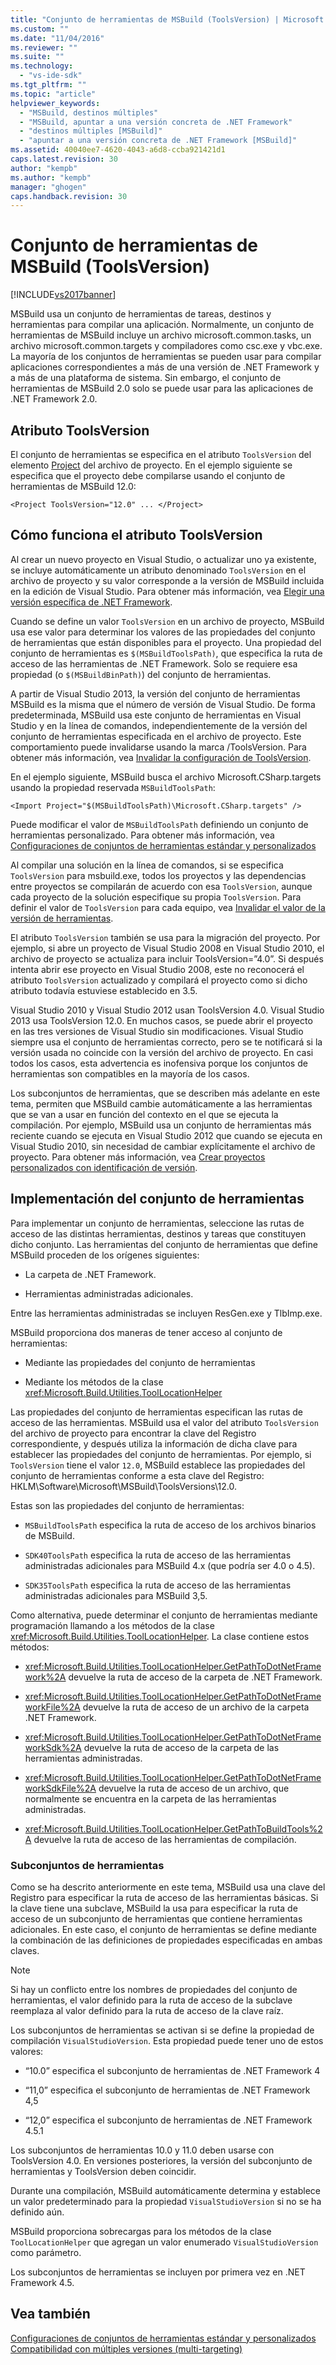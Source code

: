 ```yaml
---
title: "Conjunto de herramientas de MSBuild (ToolsVersion) | Microsoft Docs"
ms.custom: ""
ms.date: "11/04/2016"
ms.reviewer: ""
ms.suite: ""
ms.technology: 
  - "vs-ide-sdk"
ms.tgt_pltfrm: ""
ms.topic: "article"
helpviewer_keywords: 
  - "MSBuild, destinos múltiples"
  - "MSBuild, apuntar a una versión concreta de .NET Framework"
  - "destinos múltiples [MSBuild]"
  - "apuntar a una versión concreta de .NET Framework [MSBuild]"
ms.assetid: 40040ee7-4620-4043-a6d8-ccba921421d1
caps.latest.revision: 30
author: "kempb"
ms.author: "kempb"
manager: "ghogen"
caps.handback.revision: 30
---
```

# Conjunto de herramientas de MSBuild (ToolsVersion)
[!INCLUDE[vs2017banner](../code-quality/includes/vs2017banner.md)]

MSBuild usa un conjunto de herramientas de tareas, destinos y herramientas para compilar una aplicación.  Normalmente, un conjunto de herramientas de MSBuild incluye un archivo microsoft.common.tasks, un archivo microsoft.common.targets y compiladores como csc.exe y vbc.exe.  La mayoría de los conjuntos de herramientas se pueden usar para compilar aplicaciones correspondientes a más de una versión de .NET Framework y a más de una plataforma de sistema.  Sin embargo, el conjunto de herramientas de MSBuild 2.0 solo se puede usar para las aplicaciones de .NET Framework 2.0.  
  
## Atributo ToolsVersion  
 El conjunto de herramientas se especifica en el atributo `ToolsVersion` del elemento [Project](../msbuild/project-element-msbuild.md) del archivo de proyecto.  En el ejemplo siguiente se especifica que el proyecto debe compilarse usando el conjunto de herramientas de MSBuild 12.0:  
  
```  
<Project ToolsVersion="12.0" ... </Project>  
```  
  
## Cómo funciona el atributo ToolsVersion  
 Al crear un nuevo proyecto en Visual Studio, o actualizar uno ya existente, se incluye automáticamente un atributo denominado `ToolsVersion` en el archivo de proyecto y su valor corresponde a la versión de MSBuild incluida en la edición de Visual Studio.  Para obtener más información, vea [Elegir una versión específica de .NET Framework](../ide/targeting-a-specific-dotnet-framework-version.md).  
  
 Cuando se define un valor `ToolsVersion` en un archivo de proyecto, MSBuild usa ese valor para determinar los valores de las propiedades del conjunto de herramientas que están disponibles para el proyecto.  Una propiedad del conjunto de herramientas es `$(MSBuildToolsPath)`, que especifica la ruta de acceso de las herramientas de .NET Framework.  Solo se requiere esa propiedad \(o `$(MSBuildBinPath)`\) del conjunto de herramientas.  
  
 A partir de Visual Studio 2013, la versión del conjunto de herramientas MSBuild es la misma que el número de versión de Visual Studio.  De forma predeterminada, MSBuild usa este conjunto de herramientas en Visual Studio y en la línea de comandos, independientemente de la versión del conjunto de herramientas especificada en el archivo de proyecto.  Este comportamiento puede invalidarse usando la marca \/ToolsVersion.  Para obtener más información, vea [Invalidar la configuración de ToolsVersion](../msbuild/overriding-toolsversion-settings.md).  
  
 En el ejemplo siguiente, MSBuild busca el archivo Microsoft.CSharp.targets usando la propiedad reservada `MSBuildToolsPath`:  
  
```  
<Import Project="$(MSBuildToolsPath)\Microsoft.CSharp.targets" />  
```  
  
 Puede modificar el valor de `MSBuildToolsPath` definiendo un conjunto de herramientas personalizado.  Para obtener más información, vea [Configuraciones de conjuntos de herramientas estándar y personalizados](../msbuild/standard-and-custom-toolset-configurations.md)  
  
 Al compilar una solución en la línea de comandos, si se especifica `ToolsVersion` para msbuild.exe, todos los proyectos y las dependencias entre proyectos se compilarán de acuerdo con esa `ToolsVersion`, aunque cada proyecto de la solución especifique su propia `ToolsVersion`.  Para definir el valor de `ToolsVersion` para cada equipo, vea [Invalidar el valor de la versión de herramientas](../msbuild/overriding-toolsversion-settings.md).  
  
 El atributo `ToolsVersion` también se usa para la migración del proyecto.  Por ejemplo, si abre un proyecto de Visual Studio 2008 en Visual Studio 2010, el archivo de proyecto se actualiza para incluir ToolsVersion\=”4.0”.  Si después intenta abrir ese proyecto en Visual Studio 2008, este no reconocerá el atributo `ToolsVersion` actualizado y compilará el proyecto como si dicho atributo todavía estuviese establecido en 3.5.  
  
 Visual Studio 2010 y Visual Studio 2012 usan ToolsVersion 4.0.  Visual Studio 2013 usa ToolsVersion 12.0.  En muchos casos, se puede abrir el proyecto en las tres versiones de Visual Studio sin modificaciones.  Visual Studio siempre usa el conjunto de herramientas correcto, pero se te notificará si la versión usada no coincide con la versión del archivo de proyecto.  En casi todos los casos, esta advertencia es inofensiva porque los conjuntos de herramientas son compatibles en la mayoría de los casos.  
  
 Los subconjuntos de herramientas, que se describen más adelante en este tema, permiten que MSBuild cambie automáticamente a las herramientas que se van a usar en función del contexto en el que se ejecuta la compilación.  Por ejemplo, MSBuild usa un conjunto de herramientas más reciente cuando se ejecuta en Visual Studio 2012 que cuando se ejecuta en Visual Studio 2010, sin necesidad de cambiar explícitamente el archivo de proyecto.  Para obtener más información, vea [Crear proyectos personalizados con identificación de versión](../misc/making-custom-projects-version-aware.md).  
  
## Implementación del conjunto de herramientas  
 Para implementar un conjunto de herramientas, seleccione las rutas de acceso de las distintas herramientas, destinos y tareas que constituyen dicho conjunto.  Las herramientas del conjunto de herramientas que define MSBuild proceden de los orígenes siguientes:  
  
-   La carpeta de .NET Framework.  
  
-   Herramientas administradas adicionales.  
  
 Entre las herramientas administradas se incluyen ResGen.exe y TlbImp.exe.  
  
 MSBuild proporciona dos maneras de tener acceso al conjunto de herramientas:  
  
-   Mediante las propiedades del conjunto de herramientas  
  
-   Mediante los métodos de la clase <xref:Microsoft.Build.Utilities.ToolLocationHelper>  
  
 Las propiedades del conjunto de herramientas especifican las rutas de acceso de las herramientas.  MSBuild usa el valor del atributo `ToolsVersion` del archivo de proyecto para encontrar la clave del Registro correspondiente, y después utiliza la información de dicha clave para establecer las propiedades del conjunto de herramientas.  Por ejemplo, si `ToolsVersion` tiene el valor `12.0`, MSBuild establece las propiedades del conjunto de herramientas conforme a esta clave del Registro: HKLM\\Software\\Microsoft\\MSBuild\\ToolsVersions\\12.0.  
  
 Estas son las propiedades del conjunto de herramientas:  
  
-   `MSBuildToolsPath` especifica la ruta de acceso de los archivos binarios de MSBuild.  
  
-   `SDK40ToolsPath` especifica la ruta de acceso de las herramientas administradas adicionales para MSBuild 4.x \(que podría ser 4.0 o 4.5\).  
  
-   `SDK35ToolsPath` especifica la ruta de acceso de las herramientas administradas adicionales para MSBuild 3,5.  
  
 Como alternativa, puede determinar el conjunto de herramientas mediante programación llamando a los métodos de la clase <xref:Microsoft.Build.Utilities.ToolLocationHelper>.  La clase contiene estos métodos:  
  
-   <xref:Microsoft.Build.Utilities.ToolLocationHelper.GetPathToDotNetFramework%2A> devuelve la ruta de acceso de la carpeta de .NET Framework.  
  
-   <xref:Microsoft.Build.Utilities.ToolLocationHelper.GetPathToDotNetFrameworkFile%2A> devuelve la ruta de acceso de un archivo de la carpeta .NET Framework.  
  
-   <xref:Microsoft.Build.Utilities.ToolLocationHelper.GetPathToDotNetFrameworkSdk%2A> devuelve la ruta de acceso de la carpeta de las herramientas administradas.  
  
-   <xref:Microsoft.Build.Utilities.ToolLocationHelper.GetPathToDotNetFrameworkSdkFile%2A> devuelve la ruta de acceso de un archivo, que normalmente se encuentra en la carpeta de las herramientas administradas.  
  
-   <xref:Microsoft.Build.Utilities.ToolLocationHelper.GetPathToBuildTools%2A> devuelve la ruta de acceso de las herramientas de compilación.  
  
### Subconjuntos de herramientas  
 Como se ha descrito anteriormente en este tema, MSBuild usa una clave del Registro para especificar la ruta de acceso de las herramientas básicas.  Si la clave tiene una subclave, MSBuild la usa para especificar la ruta de acceso de un subconjunto de herramientas que contiene herramientas adicionales.  En este caso, el conjunto de herramientas se define mediante la combinación de las definiciones de propiedades especificadas en ambas claves.  
  
> [!NOTE]
>  Si hay un conflicto entre los nombres de propiedades del conjunto de herramientas, el valor definido para la ruta de acceso de la subclave reemplaza al valor definido para la ruta de acceso de la clave raíz.  
  
 Los subconjuntos de herramientas se activan si se define la propiedad de compilación `VisualStudioVersion`.  Esta propiedad puede tener uno de estos valores:  
  
-   “10.0” especifica el subconjunto de herramientas de .NET Framework 4  
  
-   “11,0” especifica el subconjunto de herramientas de .NET Framework 4,5  
  
-   “12,0” especifica el subconjunto de herramientas de .NET Framework 4.5.1  
  
 Los subconjuntos de herramientas 10.0 y 11.0 deben usarse con ToolsVersion 4.0.  En versiones posteriores, la versión del subconjunto de herramientas y ToolsVersion deben coincidir.  
  
 Durante una compilación, MSBuild automáticamente determina y establece un valor predeterminado para la propiedad `VisualStudioVersion` si no se ha definido aún.  
  
 MSBuild proporciona sobrecargas para los métodos de la clase `ToolLocationHelper` que agregan un valor enumerado `VisualStudioVersion` como parámetro.  
  
 Los subconjuntos de herramientas se incluyen por primera vez en .NET Framework 4.5.  
  
## Vea también  
 [Configuraciones de conjuntos de herramientas estándar y personalizados](../msbuild/standard-and-custom-toolset-configurations.md)   
 [Compatibilidad con múltiples versiones \(multi\-targeting\)](../msbuild/msbuild-multitargeting-overview.md)